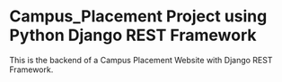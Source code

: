 # Campus_Placement Project using Python Django REST Framework
This is the backend of a Campus Placement Website with Django REST Framework.
